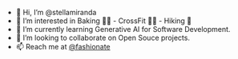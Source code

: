 - 👋 Hi, I’m @stellamiranda
- 👀 I’m interested in Baking 👩‍🍳 - CrossFit 🏋️‍♀️ - Hiking 🥾
- 🌱 I’m currently learning Generative AI for Software Development.
- 💞️ I’m looking to collaborate on Open Souce projects.
- 📫 Reach me at [@fashionate](https://twitter.com/fashionate)

<!---
stellamiranda/stellamiranda is a ✨ special ✨ repository because its `README.md` (this file) appears on your GitHub profile.
You can click the Preview link to take a look at your changes.
--->
